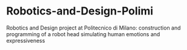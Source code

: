 # Robotics-and-Design-Polimi
Robotics and Design project at Politecnico di Milano: construction and programming of a robot head simulating human emotions and expressiveness
